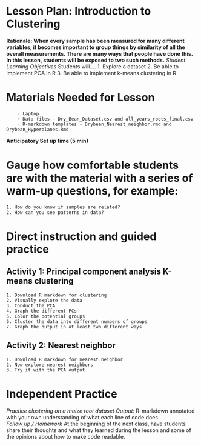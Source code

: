# Lesson Plan: Introduction to Clustering
**Rationale: When every sample has been measured for many different variables, it becomes important to group things by similarity of all the overall measurements. 
There are many ways that people have done this. In this lesson, students will be exposed to two such methods.** 
*Student Learning Objectives* 
Students will…. 
    1. Explore a dataset
    2. Be able to implement PCA in R
    3. Be able to implement k-means clustering in R
# Materials Needed for Lesson
        ◦ Laptop
        ◦ Data files - Dry_Bean_Dataset.csv and all_years_roots_final.csv
        ◦ R-markdown templates - Drybean_Nearest_neighbor.rmd and Drybean_Hyperplanes.Rmd
**Anticipatory Set up time (5 min)**
# Gauge how comfortable students are with the material with a series of warm-up questions, for example:
    1. How do you know if samples are related?
    2. How can you see patterns in data?
# Direct instruction and guided practice
## Activity 1: Principal component analysis K-means clustering
    1. Download R markdown for clustering
    2. Visually explore the data
    3. Conduct the PCA
    4. Graph the different PCs
    5. Color the potential groups 
    6. Cluster the data into different numbers of groups
    7. Graph the output in at least two different ways

## Activity 2: Nearest neighbor
    1. Download R markdown for nearest neighbor
    2. Now explore nearest neighbors
    3. Try it with the PCA output

# Independent Practice 
*Practice clustering on a maize root dataset* 
*Output:*  R-markdown annotated with your own understanding of what each line of code does.  
*Follow up / Homework*
At the beginning of the next class, have students share their thoughts and what they learned during the lesson and some of the opinions about how to make code readable.  

